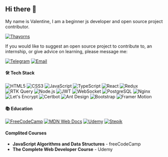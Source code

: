 ## Hi there 👋
My name is Valentine, I am a beginner js developer and open source project contributor.

[![Thayorns](https://github-readme-stats.vercel.app/api?username=Thayorns&show_icons=true&theme=default)](https://github.com/Thayorns)

If you would like to suggest an open source project to contribute to, an internship, or give advice on learning, please message me:

[![Telegram](https://img.shields.io/badge/-Telegram-0088cc?style=flat&logo=Telegram&logoColor=white)](https://t.me/@thayorn)
[![Email](https://img.shields.io/badge/-Email-%23333?style=flat&logo=gmail)](mailto:thayornswordsman@gmail.com)

#### 🛠️ Tech Stack
![HTML5](https://img.shields.io/badge/-HTML5-E34F26?style=flat&logo=html5&logoColor=white)
![CSS3](https://img.shields.io/badge/-CSS3-1572B6?style=flat&logo=css3&logoColor=white)
![JavaScript](https://img.shields.io/badge/-JavaScript-F7DF1E?style=flat&logo=javascript&logoColor=black)
![TypeScript](https://img.shields.io/badge/-TypeScript-3178C6?style=flat&logo=typescript&logoColor=white)
![React](https://img.shields.io/badge/-React-61DAFB?style=flat&logo=react&logoColor=black)
![Redux](https://img.shields.io/badge/-Redux-764ABC?style=flat&logo=redux&logoColor=white)
![RTK Query](https://img.shields.io/badge/-RTK_Query-764ABC?style=flat&logo=redux&logoColor=white)
![Node.js](https://img.shields.io/badge/-Node.js-339933?style=flat&logo=node.js&logoColor=white)
![JWT](https://img.shields.io/badge/-JWT-000000?style=flat&logo=json-web-tokens&logoColor=white)
![WebSocket](https://img.shields.io/badge/-WebSocket-010101?style=flat&logo=websocket&logoColor=white)
![PostgreSQL](https://img.shields.io/badge/-PostgreSQL-4169E1?style=flat&logo=postgresql&logoColor=white)
![Nginx](https://img.shields.io/badge/-Nginx-009639?style=flat&logo=nginx&logoColor=white)
![Let's Encrypt](https://img.shields.io/badge/-Let's_Encrypt-003A70?style=flat&logo=lets-encrypt&logoColor=white)
![Certbot](https://img.shields.io/badge/-Certbot-003A70?style=flat&logo=lets-encrypt&logoColor=white)
![Ant Design](https://img.shields.io/badge/-Ant_Design-0170FE?style=flat&logo=ant-design&logoColor=white)
![Bootstrap](https://img.shields.io/badge/-Bootstrap-7952B3?style=flat&logo=bootstrap&logoColor=white)
![Framer Motion](https://img.shields.io/badge/-Framer_Motion-0055FF?style=flat&logo=framer&logoColor=white)

#### 📚 Education
[![FreeCodeCamp](https://img.shields.io/badge/-FreeCodeCamp-0A0A23?style=flat&logo=freecodecamp&logoColor=white)](https://www.freecodecamp.org/)
[![MDN Web Docs](https://img.shields.io/badge/-MDN_Web_Docs-000000?style=flat&logo=mdn-web-docs&logoColor=white)](https://developer.mozilla.org/)
[![Udemy](https://img.shields.io/badge/-Udemy-A435F0?style=flat&logo=udemy&logoColor=white)](https://www.udemy.com/)
[![Stepik](https://img.shields.io/badge/-Stepik-01AF00?style=flat&logo=stepik&logoColor=white)](https://stepik.org/)

#### Complited Courses
- **JavaScript Algorithms and Data Structures** - freeCodeCamp
- **The Complete Web Developer Course** - Udemy




<!--
**Thayorns/Thayorns** is a ✨ _special_ ✨ repository because its `README.md` (this file) appears on your GitHub profile.

Here are some ideas to get you started:

- 🔭 I’m currently working on ...
- 🌱 I’m currently learning ...
- 👯 I’m looking to collaborate on ...
- 🤔 I’m looking for help with ...
- 💬 Ask me about ...
- 📫 How to reach me: ...
- 😄 Pronouns: ...
- ⚡ Fun fact: ...
-->
